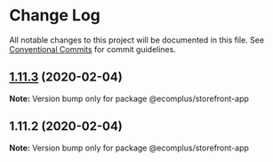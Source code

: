 # Change Log

All notable changes to this project will be documented in this file.
See [Conventional Commits](https://conventionalcommits.org) for commit guidelines.

## [1.11.3](https://github.com/ecomclub/storefront-app/compare/@ecomplus/storefront-app@1.11.2...@ecomplus/storefront-app@1.11.3) (2020-02-04)

**Note:** Version bump only for package @ecomplus/storefront-app





## 1.11.2 (2020-02-04)

**Note:** Version bump only for package @ecomplus/storefront-app
